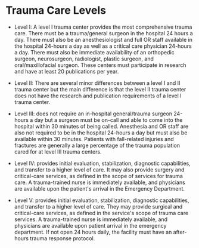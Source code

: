 # Trauma Care Levels

* Level I: A level I trauma center provides the most comprehensive trauma care. There must be a trauma/general surgeon in the hospital 24 hours a day. There must also be an anesthesiologist and full OR staff available in the hospital 24-hours a day as well as a critical care physician 24-hours a day.  There must also be immediate availability of an orthopedic surgeon, neurosurgeon, radiologist, plastic surgeon, and oral/maxillofacial surgeon.  These centers must participate in research and have at least 20 publications per year.

* Level II: There are several minor differences between a level I and II trauma center but the main difference is that the level II trauma center does not have the research and publication requirements of a level I trauma center.

* Level III: does not require an in-hospital general/trauma surgeon 24-hours a day but a surgeon must be on-call and able to come into the hospital within 30 minutes of being called.  Anesthesia and OR staff are also not required to be in the hospital 24-hours a day but must also be available within 30 minutes. Patients with fall-related injuries and fractures are generally a large percentage of the trauma population cared for at level III trauma centers.

* Level IV: provides initial evaluation, stabilization, diagnostic capabilities, and transfer to a higher level of care. It may also provide surgery and critical-care services, as defined in the scope of services for trauma care. A trauma-trained nurse is immediately available, and physicians are available upon the patient's arrival in the Emergency Department. 

* Level V: provides initial evaluation, stabilization, diagnostic capabilities, and transfer to a higher level of care. They may provide surgical and critical-care services, as defined in the service's scope of trauma care services. A trauma-trained nurse is immediately available, and physicians are available upon patient arrival in the emergency department. If not open 24 hours daily, the facility must have an after-hours trauma response protocol.
